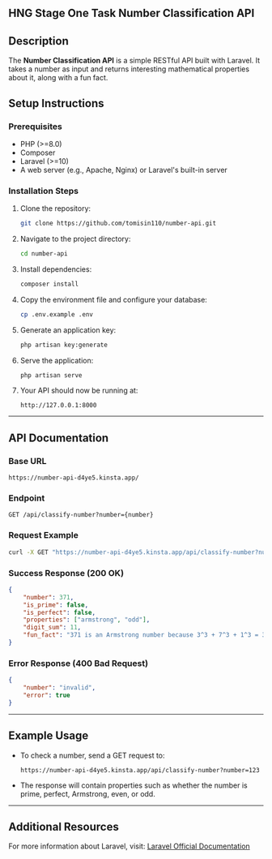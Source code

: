 ## HNG Stage One Task Number Classification API

## Description
The **Number Classification API** is a simple RESTful API built with Laravel. It takes a number as input and returns interesting mathematical properties about it, along with a fun fact.

## Setup Instructions
### Prerequisites
- PHP (>=8.0)
- Composer
- Laravel (>=10)
- A web server (e.g., Apache, Nginx) or Laravel's built-in server

### Installation Steps
1. Clone the repository:
   ```sh
   git clone https://github.com/tomisin110/number-api.git
   ```
2. Navigate to the project directory:
   ```sh
   cd number-api
   ```
3. Install dependencies:
   ```sh
   composer install
   ```
4. Copy the environment file and configure your database:
   ```sh
   cp .env.example .env
   ```
5. Generate an application key:
   ```sh
   php artisan key:generate
   ```
6. Serve the application:
   ```sh
   php artisan serve
   ```
7. Your API should now be running at:
   ```
   http://127.0.0.1:8000
   ```

---

## API Documentation

### Base URL
```
https://number-api-d4ye5.kinsta.app/
```

### Endpoint
```
GET /api/classify-number?number={number}
```

### Request Example
```sh
curl -X GET "https://number-api-d4ye5.kinsta.app/api/classify-number?number=371" -H "Accept: application/json"
```

### Success Response (200 OK)
```json
{
    "number": 371,
    "is_prime": false,
    "is_perfect": false,
    "properties": ["armstrong", "odd"],
    "digit_sum": 11,
    "fun_fact": "371 is an Armstrong number because 3^3 + 7^3 + 1^3 = 371"
}
```

### Error Response (400 Bad Request)
```json
{
    "number": "invalid",
    "error": true
}
```

---

## Example Usage
- To check a number, send a GET request to:
  ```
  https://number-api-d4ye5.kinsta.app/api/classify-number?number=123
  ```
- The response will contain properties such as whether the number is prime, perfect, Armstrong, even, or odd.

---

## Additional Resources
For more information about Laravel, visit:
[Laravel Official Documentation](https://laravel.com/docs)

